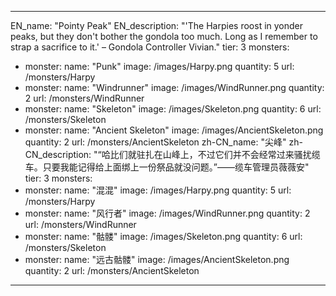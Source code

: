 ---

EN_name: "Pointy Peak"
EN_description: "'The Harpies roost in yonder peaks, but they don't bother the gondola too much. Long as I remember to strap a sacrifice to it.' – Gondola Controller Vivian."
tier: 3
monsters:
  - monster:
    name: "Punk"
    image: /images/Harpy.png
    quantity: 5
    url: /monsters/Harpy
  - monster:
    name: "Windrunner"
    image: /images/WindRunner.png
    quantity: 2
    url: /monsters/WindRunner
  - monster:
    name: "Skeleton"
    image: /images/Skeleton.png
    quantity: 6
    url: /monsters/Skeleton
  - monster:
    name: "Ancient Skeleton"
    image: /images/AncientSkeleton.png
    quantity: 2
    url: /monsters/AncientSkeleton
zh-CN_name: "尖峰"
zh-CN_description: "“哈比们就驻扎在山峰上，不过它们并不会经常过来骚扰缆车。只要我能记得给上面绑上一份祭品就没问题。”——缆车管理员薇薇安"
tier: 3
monsters:
  - monster:
    name: "混混"
    image: /images/Harpy.png
    quantity: 5
    url: /monsters/Harpy
  - monster:
    name: "风行者"
    image: /images/WindRunner.png
    quantity: 2
    url: /monsters/WindRunner
  - monster:
    name: "骷髅"
    image: /images/Skeleton.png
    quantity: 6
    url: /monsters/Skeleton
  - monster:
    name: "远古骷髅"
    image: /images/AncientSkeleton.png
    quantity: 2
    url: /monsters/AncientSkeleton
---